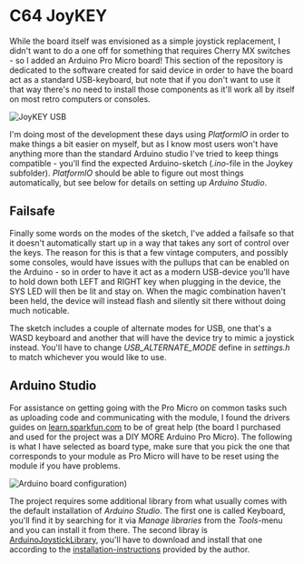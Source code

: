 # C64 JoyKEY

While the board itself was envisioned as a simple joystick replacement, I didn't want to do a one off for something that requires Cherry MX switches - so I added an Arduino Pro Micro board! This section of the repository is dedicated to the software created for said device in order to have the board act as a standard USB-keyboard, but note that if you don't want to use it that way there's no need to install those components as it'll work all by itself on most retro computers or consoles.

![JoyKEY USB](https://github.com/tebl/C64-JoyKEY/raw/main/gallery/2020-12-04%2002.27.40.jpg)

I'm doing most of the development these days using *PlatformIO* in order to make things a bit easier on myself, but as I know most users won't have anything more than the standard Arduino studio I've tried to keep things compatible - you'll find the expected Arduino-sketch (*.ino*-file in the Joykey subfolder). *PlatformIO* should be able to figure out most things automatically, but see below for details on setting up *Arduino Studio*.

## Failsafe
Finally some words on the modes of the sketch, I've added a failsafe so that it doesn't automatically start up in a way that takes any sort of control over the keys. The reason for this is that a few vintage computers, and possibly some consoles, would have issues with the pullups that can be enabled on the Arduino - so in order to have it act as a modern USB-device you'll have to hold down both LEFT and RIGHT key when plugging in the device, the SYS LED will then be lit and stay on. When the magic combination haven't been held, the device will instead flash and silently sit there without doing much noticable.

The sketch includes a couple of alternate modes for USB, one that's a WASD keyboard and another that will have the device try to mimic a joystick instead. You'll have to change *USB_ALTERNATE_MODE* define in *settings.h* to match whichever you would like to use.

## Arduino Studio
For assistance on getting going with the Pro Micro on common tasks such as uploading code and communicating with the module, I found the drivers guides on [learn.sparkfun.com](https://learn.sparkfun.com/tutorials/pro-micro--fio-v3-hookup-guide#hardware-overview-pro-micro) to be of great help (the board I purchased and used for the project was a DIY MORE Arduino Pro Micro). The following is what I have selected as board type, make sure that you pick the one that corresponds to your module as Pro Micro will have to be reset using the module if you have problems.

![Arduino board configuration](https://github.com/tebl/C64-JoyKEY/raw/main/software/arduino/Joykey/arduino_settings.png))

The project requires some additional library from what usually comes with the default installation of *Arduino Studio*. The first one is called Keyboard, you'll find it by searching for it via *Manage libraries* from the *Tools*-menu and you can install it from there. The second libray is [ArduinoJoystickLibrary](https://github.com/MHeironimus/ArduinoJoystickLibrary), you'll have to download and install that one according to the  [installation-instructions](https://github.com/MHeironimus/ArduinoJoystickLibrary#installation-instructions) provided by the author.